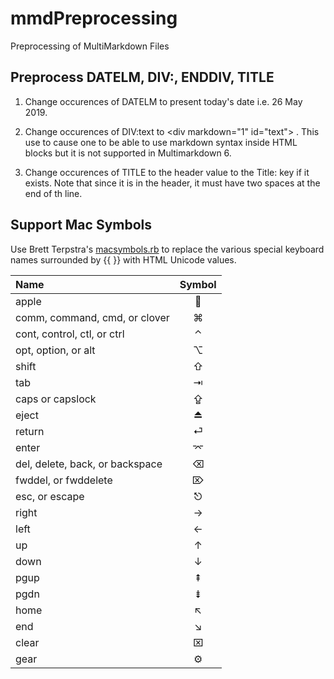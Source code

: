 # mmdPreprocessing

Preprocessing of MultiMarkdown Files

## Preprocess DATELM, DIV:, ENDDIV, TITLE

1. Change occurences of DATELM to present today's date i.e. 26 May 2019.

1. Change occurences of  DIV:text to \<div markdown="1" id="text"> .  This use to cause one to be able to use markdown syntax inside HTML blocks but it is not supported in Multimarkdown 6.

1. Change occurences of TITLE to the header value to the Title: key if it exists.  Note that since it is in the header, it must have two spaces at the end of th line.


## Support Mac Symbols

Use Brett Terpstra's [macsymbols.rb][] to replace the various special keyboard names surrounded by {{ }} with HTML Unicode values.

| Name                            |  Symbol  |
|:--------------------------------|:--------:|
| apple                           | &#63743; |
| comm, command, cmd, or clover   | &#8984;  |
| cont, control, ctl, or ctrl     | &#8963;  |
| opt, option, or alt             | &#8997;  |
| shift                           | &#8679;  |
| tab                             | &#8677;  |
| caps or capslock                | &#8682;  |
| eject                           | &#9167;  |
| return                          | &#9166;  |
| enter                           | &#8996;  |
| del, delete, back, or backspace | &#9003;  |
| fwddel, or fwddelete            | &#8998;  |
| esc, or escape                  | &#9099;  |
| right                           | &#8594;  |
| left                            | &#8592;  |
| up                              | &#8593;  |
| down                            | &#8595;  |
| pgup                            | &#8670;  |
| pgdn                            | &#8671;  |
| home                            | &#8598;  |
| end                             | &#8600;  |
| clear                           | &#8999;  |
| gear                            | &#9881;  |

[macsymbols.rb]: https://brettterpstra.com/2019/04/19/creating-shortcuts-for-mac-symbols-in-html/